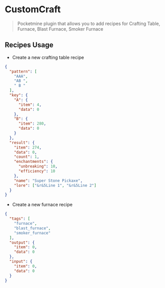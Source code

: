 # CustomCraft

>Pocketmine plugin that allows you to add recipes for Crafting Table, Furnace, Blast Furnace, Smoker Furnace

## Recipes Usage
- Create a new crafting table recipe
```JSON
{
  "pattern": [
    "AAA",
    "AB ",
    " B "
  ],
  "key": {
    "A": {
      "item": 4,
      "data": 0
    },
    "B": {
      "item": 280,
      "data": 0
    }
  },
  "result": {
    "item": 274,
    "data": 0,
    "count": 1,
    "enchantments": {
      "unbreaking": 10,
      "efficiency": 10
    },
    "name": "Super Stone Pickaxe",
    "lore": ["&r&5Line 1", "&r&5Line 2"]
  }
}
```
- Create a new furnace recipe
```json
{
  "tags": [
    "furnace",
    "blast_furnace",
    "smoker_furnace"
  ],
  "output": {
    "item": 0,
    "data": 0
  },
  "input": {
    "item": 0,
    "data": 0
  }
}
```
